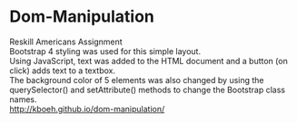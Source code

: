 # Dom-Manipulation
Reskill Americans Assignment <br>
Bootstrap 4 styling was used for this simple layout. <br>
Using JavaScript, text was added to the HTML document and a button (on click) adds text to a textbox. <br>
The background color of 5 elements was also changed by using the querySelector() and setAttribute() methods to change the Bootstrap class names. <br>
http://kboeh.github.io/dom-manipulation/
